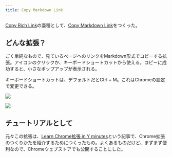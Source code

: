 ```yaml
---
title: Copy Markdown Link
---
```

[Copy Rich Link](https://chrome.google.com/webstore/detail/copy-rich-link/hikiamlgpdcabppakpmemaofmkgknpea)の亜種として、[Copy Markdown Link](https://chrome.google.com/webstore/detail/copy-markdown-link/gkceaaphhbeanfciglgpffnncfpipjpa)をつくった。

どんな拡張？
------

ごく単純なもので、見ているページへのリンクをMarkdown形式でコピーする拡張。アイコンのクリックか、キーボードショートカットから使える。コピーに成功すると、小さなポップアップが表示される。

キーボードショートカットは、デフォルトだとCtrl + M。これはChromeの設定で変更できる。

![](https://lh3.googleusercontent.com/F4Rkac5A6_k8EMWLWK8VK0LelY_P0rHU0U-5E0KrXXfs0qJkxvzrTzQqPL-MQDSpBBM1xI29GEs7PXBlMJu3Lpn6ubRcJdkxjWowI4RFmu4WFk8irIzFjUvlPihDlEJsSoMjJ4XPI_I9HmrPIRtWfw)

![](https://lh4.googleusercontent.com/pQnI1-XzqtdYwSei_BMqTJ1U7YnfYUHX_AkQ9H0tRpZZQL9V5SHpkxFhC6frs1g7N9ZDmHkrI4eVqm6ruZXJmDJROHPAmT9-PtIY9njhPNxaUalsZzpELM5VMfituIkV2x4WHr3hNlthALRcxMZIrw)

チュートリアルとして
----------

元々この拡張は、[Learn Chrome拡張 in Y minutes](https://r7kamura.com/articles/2022-05-18-learn-chrome-extention-in-y-minutes)という記事で、Chrome拡張のつくりかたを紹介するためにつくったもの。よくあるものだけど、まずまず便利なので、Chromeウェブストアでも公開することにした。
